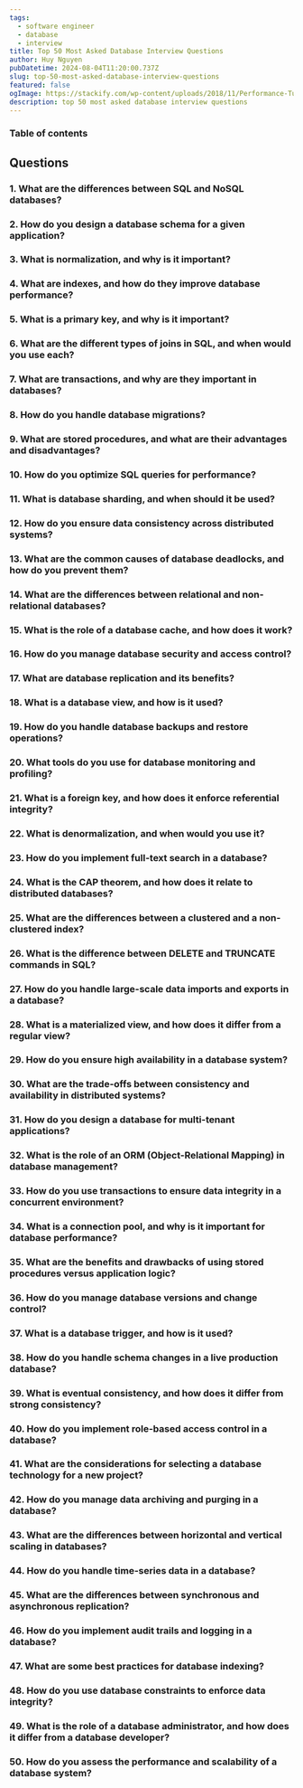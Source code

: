 ```yaml
---
tags:
  - software engineer
  - database
  - interview
title: Top 50 Most Asked Database Interview Questions
author: Huy Nguyen
pubDatetime: 2024-08-04T11:20:00.737Z
slug: top-50-most-asked-database-interview-questions
featured: false
ogImage: https://stackify.com/wp-content/uploads/2018/11/Performance-Tuning-PostgreSQL-3-881x441-1.jpg
description: top 50 most asked database interview questions
---
```


### Table of contents

## **Questions**

### 1. What are the differences between SQL and NoSQL databases?

### 2. How do you design a database schema for a given application?

### 3. What is normalization, and why is it important?

### 4. What are indexes, and how do they improve database performance?

### 5. What is a primary key, and why is it important?

### 6. What are the different types of joins in SQL, and when would you use each?

### 7. What are transactions, and why are they important in databases?

### 8. How do you handle database migrations?

### 9. What are stored procedures, and what are their advantages and disadvantages?

### 10. How do you optimize SQL queries for performance?

### 11. What is database sharding, and when should it be used?

### 12. How do you ensure data consistency across distributed systems?

### 13. What are the common causes of database deadlocks, and how do you prevent them?

### 14. What are the differences between relational and non-relational databases?

### 15. What is the role of a database cache, and how does it work?

### 16. How do you manage database security and access control?

### 17. What are database replication and its benefits?

### 18. What is a database view, and how is it used?

### 19. How do you handle database backups and restore operations?

### 20. What tools do you use for database monitoring and profiling?

### 21. What is a foreign key, and how does it enforce referential integrity?

### 22. What is denormalization, and when would you use it?

### 23. How do you implement full-text search in a database?

### 24. What is the CAP theorem, and how does it relate to distributed databases?

### 25. What are the differences between a clustered and a non-clustered index?

### 26. What is the difference between DELETE and TRUNCATE commands in SQL?

### 27. How do you handle large-scale data imports and exports in a database?

### 28. What is a materialized view, and how does it differ from a regular view?

### 29. How do you ensure high availability in a database system?

### 30. What are the trade-offs between consistency and availability in distributed systems?

### 31. How do you design a database for multi-tenant applications?

### 32. What is the role of an ORM (Object-Relational Mapping) in database management?

### 33. How do you use transactions to ensure data integrity in a concurrent environment?

### 34. What is a connection pool, and why is it important for database performance?

### 35. What are the benefits and drawbacks of using stored procedures versus application logic?

### 36. How do you manage database versions and change control?

### 37. What is a database trigger, and how is it used?

### 38. How do you handle schema changes in a live production database?

### 39. What is eventual consistency, and how does it differ from strong consistency?

### 40. How do you implement role-based access control in a database?

### 41. What are the considerations for selecting a database technology for a new project?

### 42. How do you manage data archiving and purging in a database?

### 43. What are the differences between horizontal and vertical scaling in databases?

### 44. How do you handle time-series data in a database?

### 45. What are the differences between synchronous and asynchronous replication?

### 46. How do you implement audit trails and logging in a database?

### 47. What are some best practices for database indexing?

### 48. How do you use database constraints to enforce data integrity?

### 49. What is the role of a database administrator, and how does it differ from a database developer?

### 50. How do you assess the performance and scalability of a database system?
